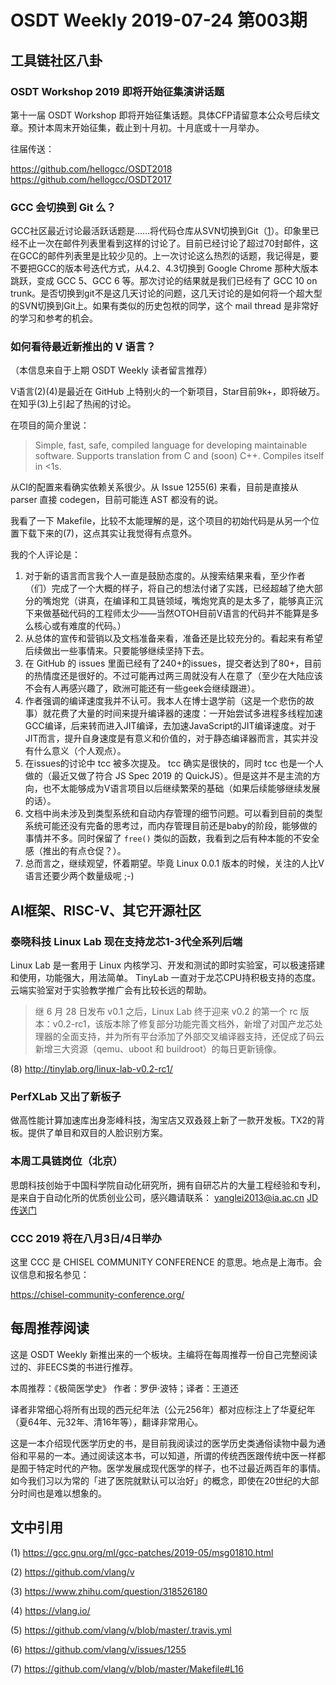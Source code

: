 # OSDT Weekly 2019-07-24 第003期

## 工具链社区八卦

### OSDT Workshop 2019 即将开始征集演讲话题

第十一届 OSDT Workshop 即将开始征集话题。具体CFP请留意本公众号后续文章。预计本周末开始征集，截止到十月初。十月底或十一月举办。

往届传送：

https://github.com/hellogcc/OSDT2018
https://github.com/hellogcc/OSDT2017

### GCC 会切换到 Git 么？

GCC社区最近讨论最活跃话题是……将代码仓库从SVN切换到Git（[1](https://gcc.gnu.org/ml/gcc-patches/2019-05/msg01810.html)）。印象里已经不止一次在邮件列表里看到这样的讨论了。目前已经讨论了超过70封邮件，这在GCC的邮件列表里是比较少见的。上一次讨论这么热烈的话题，我记得是，要不要把GCC的版本号迭代方式，从4.2、4.3切换到 Google Chrome 那种大版本跳跃，变成 GCC 5、GCC 6 等。那次讨论的结果就是我们已经有了 GCC 10 on trunk。是否切换到git不是这几天讨论的问题，这几天讨论的是如何将一个超大型的SVN切换到Git上。如果有类似的历史包袱的同学，这个 mail thread 是非常好的学习和参考的机会。

### 如何看待最近新推出的 V 语言？

（本信息来自于上期 OSDT Weekly 读者留言推荐）

V语言(2)(4)是最近在 GitHub 上特别火的一个新项目，Star目前9k+，即将破万。在知乎(3)上引起了热闹的讨论。

在项目的简介里说：

> Simple, fast, safe, compiled language for developing maintainable software. Supports translation from C and (soon) C++. Compiles itself in <1s.

从CI的配置来看确实依赖关系很少。从 Issue 1255(6) 来看，目前是直接从 parser 直接 codegen，目前可能连 AST 都没有的说。

我看了一下 Makefile，比较不太能理解的是，这个项目的初始代码是从另一个位置下载下来的(7)，这点其实让我觉得有点意外。

我的个人评论是：
1. 对于新的语言而言我个人一直是鼓励态度的。从搜索结果来看，至少作者（们）完成了一个大概的样子，将自己的想法付诸了实践，已经超越了绝大部分的嘴炮党（讲真，在编译和工具链领域，嘴炮党真的是太多了，能够真正沉下来做基础代码的工程师太少——当然OTOH目前V语言的代码并不能算是多么核心或有难度的代码。）
2. 从总体的宣传和营销以及文档准备来看，准备还是比较充分的。看起来有希望后续做出一些事情来。只要能够继续坚持下去。
3. 在 GitHub 的 issues 里面已经有了240+的issues，提交者达到了80+，目前的热情度还是很好的。不过可能再过两三周就没有人在意了（至少在大陆应该不会有人再感兴趣了，欧洲可能还有一些geek会继续跟进）。
4. 作者强调的编译速度我并不认可。我本人在博士退学前（这是一个悲伤的故事）就花费了大量的时间来提升编译器的速度：一开始尝试多进程多线程加速GCC编译，后来转而进入JIT编译，去加速JavaScript的JIT编译速度。对于JIT而言，提升自身速度是有意义和价值的，对于静态编译器而言，其实并没有什么意义（个人观点）。
5. 在issues的讨论中 tcc 被多次提及。 tcc 确实是很快的，同时 tcc 也是一个人做的（最近又做了符合 JS Spec 2019 的 QuickJS）。但是这并不是主流的方向，也不太能够成为V语言项目以后继续繁荣的基础（如果后续能够继续发展的话）。
6. 文档中尚未涉及到类型系统和自动内存管理的细节问题。可以看到目前的类型系统可能还没有完备的思考过，而内存管理目前还是baby的阶段，能够做的事情并不多。同时保留了 `free()` 类似的函数，我看到之后有种本能的不安全感（推出的有点仓促？）。
7. 总而言之，继续观望，怀着期望。毕竟 Linux 0.0.1 版本的时候，关注的人比V语言还要少两个数量级呢 ;-)


## AI框架、RISC-V、其它开源社区

### 泰晓科技 Linux Lab 现在支持龙芯1-3代全系列后端

Linux Lab 是一套用于 Linux 内核学习、开发和测试的即时实验室，可以极速搭建和使用，功能强大，用法简单。
TinyLab 一直对于龙芯CPU持积极支持的态度。云端实验室对于实验教学推广会有比较长远的帮助。

> 继 6 月 28 日发布 v0.1 之后，Linux Lab 终于迎来 v0.2 的第一个 rc 版本：v0.2-rc1，该版本除了修复部分功能完善文档外，新增了对国产龙芯处理器的全面支持，并为所有平台添加了外部交叉编译器支持，还促成了码云新增三大资源（qemu、uboot 和 buildroot）的每日更新镜像。

(8) http://tinylab.org/linux-lab-v0.2-rc1/

### PerfXLab 又出了新板子

做高性能计算加速库出身澎峰科技，淘宝店又双叒叕上新了一款开发板。TX2的背板。提供了单目和双目的人脸识别方案。

### 本周工具链岗位（北京）

思朗科技创始于中国科学院自动化研究所，拥有自研芯片的大量工程经验和专利，是来自于自动化所的优质创业公司，感兴趣请联系：
yanglei2013@ia.ac.cn
[JD传送门](https://mp.weixin.qq.com/s/P2Yfzhq15hawZHuz-SSQBQ)

### CCC 2019 将在八月3日/4日举办

这里 CCC 是 CHISEL COMMUNITY CONFERENCE 的意思。地点是上海市。会议信息和报名参见：

https://chisel-community-conference.org/

## 每周推荐阅读

这是 OSDT Weekly 新推出来的一个板块。主编将在每周推荐一份自己完整阅读过的、非EECS类的书进行推荐。

本周推荐：《极简医学史》 作者：罗伊·波特；译者：王道还

译者非常细心将所有出现的西元纪年法（公元256年）都对应标注上了华夏纪年（夏64年、元32年、清16年等），翻译非常用心。

这是一本介绍现代医学历史的书，是目前我阅读过的医学历史类通俗读物中最为通俗和平易的一本。通过阅读这本书，可以知道，所谓的传统西医跟传统中医一样都是囿于特定时代的产物。医学发展成现代医学的样子，也不过最近两百年的事情。如今我们习以为常的「进了医院就默认可以治好」的概念，即使在20世纪的大部分时间也是难以想象的。


## 文中引用

(1) https://gcc.gnu.org/ml/gcc-patches/2019-05/msg01810.html

(2) https://github.com/vlang/v

(3) https://www.zhihu.com/question/318526180

(4) https://vlang.io/

(5) https://github.com/vlang/v/blob/master/.travis.yml

(6) https://github.com/vlang/v/issues/1255

(7) https://github.com/vlang/v/blob/master/Makefile#L16
